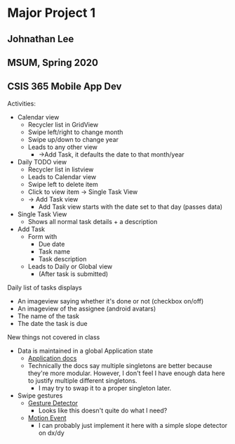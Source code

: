 # Major Project 1
## Johnathan Lee
## MSUM, Spring 2020
## CSIS 365 Mobile App Dev

Activities:
- Calendar view
  - Recycler list in GridView
  - Swipe left/right to change month
  - Swipe up/down to change year
  - Leads to any other view
    - ->Add Task, it defaults the date to that month/year
- Daily TODO view
  - Recycler list in listview
  - Leads to Calendar view
  - Swipe left to delete item
  - Click to view item -> Single Task View
  - -> Add Task view
    - Add Task view starts with the date set to that day (passes data)
- Single Task View
  - Shows all normal task details + a description
- Add Task
  - Form with
    - Due date
    - Task name
    - Task description
  - Leads to Daily or Global view
    - (After task is submitted)

Daily list of tasks displays
- An imageview saying whether it's done or not (checkbox on/off)
- An imageview of the assignee (android avatars)
- The name of the task
- The date the task is due

New things not covered in class
- Data is maintained in a global Application state
  - [Application docs](https://developer.android.com/reference/android/app/Application.html)
  - Technically the docs say multiple singletons are better because they're more modular.
    However, I don't feel I have enough data here to justify multiple different singletons.
    - I may try to swap it to a proper singleton later.
- Swipe gestures
  - [Gesture Detector](https://developer.android.com/reference/android/view/GestureDetector?hl=en)
    - Looks like this doesn't quite do what I need?
  - [Motion Event](https://developer.android.com/reference/android/view/MotionEvent.html)
    - I can probably just implement it here with a simple slope detector on dx/dy
